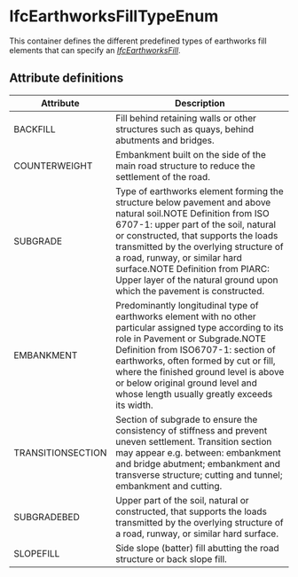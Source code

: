 IfcEarthworksFillTypeEnum
=========================
This container defines the different predefined types of earthworks fill
elements that can specify an
[_IfcEarthworksFill_]($element://{04D59E49-786C-4558-8F2F-4AC00545AE17}).  


Attribute definitions
---------------------
| Attribute         | Description                                                                                                                                                                                                                                                                                                                                                                             |
|-------------------|-----------------------------------------------------------------------------------------------------------------------------------------------------------------------------------------------------------------------------------------------------------------------------------------------------------------------------------------------------------------------------------------|
| BACKFILL          | Fill behind retaining walls or other structures such as quays, behind abutments and bridges.                                                                                                                                                                                                                                                                                            |
| COUNTERWEIGHT     | Embankment built on the side of the main road structure to reduce the settlement of the road.                                                                                                                                                                                                                                                                                           |
| SUBGRADE          | Type of earthworks element forming the structure below pavement and above natural soil.NOTE Definition from ISO 6707-1: upper part of the soil, natural or constructed, that supports the loads transmitted by the overlying structure of a road, runway, or similar hard surface.NOTE Definition from PIARC: Upper layer of the natural ground upon which the pavement is constructed. |
| EMBANKMENT        | Predominantly longitudinal type of earthworks element with no other particular assigned type according to its role in Pavement or Subgrade.NOTE Definition from ISO6707-1: section of earthworks, often formed by cut or fill, where the finished ground level is above or below original ground level and whose length usually greatly exceeds its width.                              |
| TRANSITIONSECTION | Section of subgrade to ensure the consistency of stiffness and prevent uneven settlement. Transition section may appear e.g. between: embankment and bridge abutment; embankment and transverse structure; cutting and tunnel; embankment and cutting.                                                                                                                                  |
| SUBGRADEBED       | Upper part of the soil, natural or constructed, that supports the loads transmitted by the overlying structure of a road, runway, or similar hard surface.                                                                                                                                                                                                                              |
| SLOPEFILL         | Side slope (batter) fill abutting the road structure or back slope fill.                                                                                                                                                                                                                                                                                                                |

